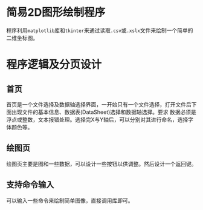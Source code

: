 # 简易2D图形绘制程序  
程序利用`matplotlib`库和`tkinter`来通过读取`.csv`或`.xslx`文件来绘制一个简单的二维坐标图。
# 程序逻辑及分页设计
## 首页
首页是一个文件选择及数据轴选择界面，一开始只有一个文件选择，打开文件后下面出现文件的基本信息、数据表(DataSheet)选择和数据轴选择。要求
数据必须是浮点或整数，文本报错处理。选择完X与Y轴后，可以分别对其进行命名，选择字体颜色等。
## 绘图页
绘图页主要是图和一些数据，可以设计一些按钮以供调整。然后设计一个返回键。  
## 支持命令输入
可以输入一些命令来绘制简单图像，直接调用库即可。